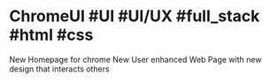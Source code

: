 # ChromeUI #UI #UI/UX #full_stack #html #css
New Homepage for chrome
New User enhanced Web Page with new design that interacts others 
